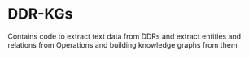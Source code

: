 # DDR-KGs

Contains code to extract text data from DDRs and extract entities and relations from Operations and building knowledge graphs from them

